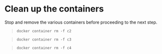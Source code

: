 # Clean up the containers

Stop and remove  the various containers before proceeding to the  next step.

> `docker container rm -f c2`

> `docker container rm -f c3`

> `docker container rm -f c4`